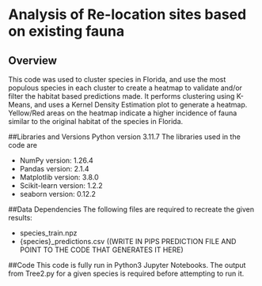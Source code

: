 # Analysis of Re-location sites based on existing fauna 
## Overview
This code was used to cluster species in Florida, and use the most populous species in each cluster to create a heatmap to validate and/or filter the habitat based predictions made. It performs clustering using K-Means, and uses a Kernel Density Estimation plot to generate a heatmap. Yellow/Red areas on the heatmap indicate a higher incidence of fauna similar to the original habitat of the species in Florida.

##Libraries and Versions 
Python version 3.11.7
The libraries used in the code are
- NumPy version: 1.26.4
- Pandas version: 2.1.4
- Matplotlib version: 3.8.0
- Scikit-learn version: 1.2.2
- seaborn version: 0.12.2
  
##Data Dependencies 
The following files are required to recreate the given results: 
- species_train.npz
- {species}_predictions.csv ((WRITE IN PIPS PREDICTION FILE AND POINT TO THE CODE THAT GENERATES IT HERE)

##Code
This code is fully run in Python3 Jupyter Notebooks. The output from Tree2.py for a given species is required before attempting to run it. 
